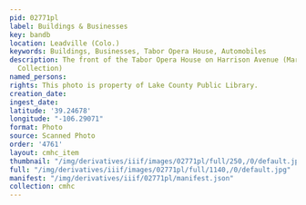 ```yaml
---
pid: 02771pl
label: Buildings & Businesses
key: bandb
location: Leadville (Colo.)
keywords: Buildings, Businesses, Tabor Opera House, Automobiles
description: The front of the Tabor Opera House on Harrison Avenue (Marvin Brooks
  Collection)
named_persons: 
rights: This photo is property of Lake County Public Library.
creation_date: 
ingest_date: 
latitude: '39.24678'
longitude: "-106.29071"
format: Photo
source: Scanned Photo
order: '4761'
layout: cmhc_item
thumbnail: "/img/derivatives/iiif/images/02771pl/full/250,/0/default.jpg"
full: "/img/derivatives/iiif/images/02771pl/full/1140,/0/default.jpg"
manifest: "/img/derivatives/iiif/02771pl/manifest.json"
collection: cmhc
---
```

